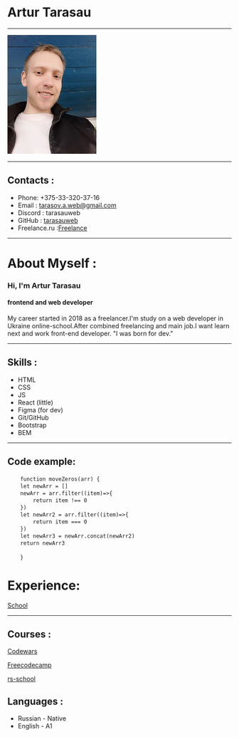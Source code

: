 # Artur Tarasau
********************************

![photo](img/photoRe.jpg "avatar")

********************************
## Contacts :
* Phone: +375-33-320-37-16
* Email : tarasov.a.web@gmail.com 
* Discord : tarasauweb
* GitHub : [tarasauweb](https://github.com/tarasauweb "tarasauweb")
* Freelance.ru :[Freelance](https://freelance.ru/itarasovv "Freelance")

********************************
# About Myself :

### Hi, I'm Artur Tarasau
#### frontend and web developer
My career started in 2018 as a freelancer.I'm study on a web developer in Ukraine online-school.After combined freelancing and main job.I want learn next and work front-end developer. "I was born for dev."

********************************
## Skills :
* HTML
* CSS
* JS
* React (little)
* Figma (for dev)
* Git/GitHub
* Bootstrap
* BEM
 
********************************

## Code example:

```
    function moveZeros(arr) {
    let newArr = []
    newArr = arr.filter((item)=>{
        return item !== 0
    })
    let newArr2 = arr.filter((item)=>{
        return item === 0
    })
    let newArr3 = newArr.concat(newArr2)
    return newArr3

    }
```

# Experience: 
[School](https://github.com/tarasovweb/school "school")

********************************

## Courses :

[Codewars](https://www.codewars.com/users/itarasovweb "codewars")

[Freecodecamp](https://www.freecodecamp.org/tarasovweb "freecodecamp")

[rs-school](https://rs.school/js/ "rs-school")


## Languages :
* Russian - Native
* English - A1
